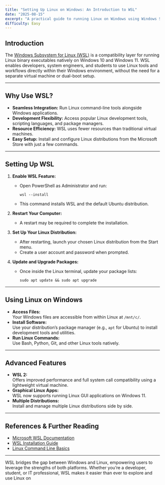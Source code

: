 ```yaml
---
title: "Setting Up Linux on Windows: An Introduction to WSL"
date: "2025-08-15"
excerpt: "A practical guide to running Linux on Windows using Windows Subsystem for Linux (WSL), including setup steps and key benefits."
difficulty: Easy
---
```


## Introduction

The [Windows Subsystem for Linux (WSL)](https://learn.microsoft.com/en-gb/windows/wsl/tutorials/linux) is a compatibility layer for running Linux binary executables natively on Windows 10 and Windows 11. WSL enables developers, system engineers, and students to use Linux tools and workflows directly within their Windows environment, without the need for a separate virtual machine or dual-boot setup.

---

## Why Use WSL?

- **Seamless Integration:** Run Linux command-line tools alongside Windows applications.
- **Development Flexibility:** Access popular Linux development tools, scripting languages, and package managers.
- **Resource Efficiency:** WSL uses fewer resources than traditional virtual machines.
- **Easy Setup:** Install and configure Linux distributions from the Microsoft Store with just a few commands.

---

## Setting Up WSL

1. **Enable WSL Feature:**
   - Open PowerShell as Administrator and run:
     ```
     wsl --install
     ```
   - This command installs WSL and the default Ubuntu distribution.

2. **Restart Your Computer:**  
   - A restart may be required to complete the installation.

3. **Set Up Your Linux Distribution:**
   - After restarting, launch your chosen Linux distribution from the Start menu.
   - Create a user account and password when prompted.

4. **Update and Upgrade Packages:**
   - Once inside the Linux terminal, update your package lists:
     ```
     sudo apt update && sudo apt upgrade
     ```

---

## Using Linux on Windows

- **Access Files:**  
  Your Windows files are accessible from within Linux at `/mnt/c/`.
- **Install Software:**  
  Use your distribution’s package manager (e.g., `apt` for Ubuntu) to install development tools and utilities.
- **Run Linux Commands:**  
  Use Bash, Python, Git, and other Linux tools natively.

---

## Advanced Features

- **WSL 2:**  
  Offers improved performance and full system call compatibility using a lightweight virtual machine.
- **Graphical Linux Apps:**  
  WSL now supports running Linux GUI applications on Windows 11.
- **Multiple Distributions:**  
  Install and manage multiple Linux distributions side by side.

---

## References & Further Reading

- [Microsoft WSL Documentation](https://learn.microsoft.com/en-gb/windows/wsl/)
- [WSL Installation Guide](https://learn.microsoft.com/en-gb/windows/wsl/install)
- [Linux Command Line Basics](https://ubuntu.com/tutorials/command-line-for-beginners)

---

WSL bridges the gap between Windows and Linux, empowering users to leverage the strengths of both platforms. Whether you’re a developer, student, or IT professional, WSL makes it easier than ever to explore and use Linux on
